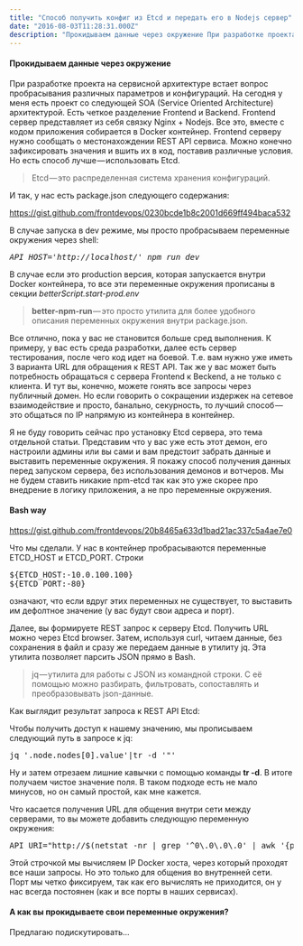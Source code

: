 ```yaml
---
title: "Способ получить конфиг из Etcd и передать его в Nodejs сервер"
date: "2016-08-03T11:28:31.000Z"
description: "Прокидываем данные через окружение При разработке проекта на сервисной архитектуре встает вопрос пробрасывания различных парамет"
---
```


<h4>Прокидываем данные через окружение</h4>
<p>При разработке проекта на сервисной архитектуре встает вопрос пробрасывания различных параметров и конфигураций. На сегодня у меня есть проект со следующей SOA (Service Oriented Architecture) архитектурой. Есть четкое разделение Frontend и Backend. Frontend сервер представляет из себя связку Nginx + Nodejs. Все это, вместе с кодом приложения собирается в Docker контейнер. Frontend серверу нужно сообщать о местонахождении REST API сервиса. Можно конечно зафиксировать значения и вшить их в код, поставив различные условия. Но есть способ лучше — использовать Etcd.</p>
<blockquote><p>Etcd — это распределенная система хранения конфигураций.</p></blockquote>
<p>И так, у нас есть package.json следующего содержания:</p>
<p><a href="https://gist.github.com/frontdevops/0230bcde1b8c2001d669ff494baca532">https://gist.github.com/frontdevops/0230bcde1b8c2001d669ff494baca532</a></p>
<p>В случае запуска в dev режиме, мы просто пробрасываем переменные окружения через shell:</p>
<pre><em>API_HOST='http://localhost/' npm run dev</em></pre>
<p>В случае если это production версия, которая запускается внутри Docker контейнера, то все эти переменные окружения прописаны в секции <em>betterScript.start-prod.env</em></p>
<blockquote><p>
<strong>better-npm-run </strong>— это просто утилита для более удобного описания переменных окружения внутри package.json.</p></blockquote>
<p>Все отлично, пока у вас не становится больше сред выполнения. К примеру, у вас есть среда разработки, далее есть сервер тестирования, после чего код идет на боевой. Т.е. вам нужно уже иметь 3 варианта URL для обращения к REST API. Так же у вас может быть потребность обращаться с сервера Frontend к Beckend, а не только с клиента. И тут вы, конечно, можете гонять все запросы через публичный домен. Но если говорить о сокращении издержек на сетевое взаимодействие и просто, банально, секурность, то лучший способ — это общаться по IP напрямую из контейнера в контейнер.</p>
<p>Я не буду говорить сейчас про установку Etcd сервера, это тема отдельной статьи. Представим что у вас уже есть этот демон, его настроили админы или вы сами и вам предстоит забрать данные и выставить переменные окружения. Я покажу способ получения данных перед запуском сервера, без использования демонов и вотчеров. Мы не будем ставить никакие npm-etcd так как это уже скорее про внедрение в логику приложения, а не про переменные окружения.</p>
<h4>Bash way</h4>
<p><a href="https://gist.github.com/frontdevops/20b8465a633d1bad21ac337c5a4ae7e0">https://gist.github.com/frontdevops/20b8465a633d1bad21ac337c5a4ae7e0</a></p>
<p>Что мы сделали. У нас в контейнер пробрасываются переменные ETCD_HOST и ETCD_PORT. Строки</p>
<pre>${ETCD_HOST:-10.0.100.100}<br>${ETCD_PORT:-80}</pre>
<p>означают, что если вдруг этих переменных не существует, то выставить им дефолтное значение (у вас будут свои адреса и порт).</p>
<p>Далее, вы формируете REST запрос к серверу Etcd. Получить URL можно через Etcd browser. Затем, используя curl, читаем данные, без сохранения в файл и сразу же передаем данные в утилиту jq. Эта утилита позволяет парсить JSON прямо в Bash.</p>
<blockquote><p>jq — утилита для работы с JSON из командной строки. С её помощью можно разбирать, фильтровать, сопоставлять и преобразовывать json-данные.</p></blockquote>
<p>Как выглядит результат запроса к REST API Etcd:</p>

<p>Чтобы получить доступ к нашему значению, мы прописываем следующий путь в запросе к jq:</p>
<pre>jq '.node.nodes[0].value'|tr -d '"'</pre>
<p>Ну и затем отрезаем лишние кавычки с помощью команды <strong>tr -d</strong>. В итоге получаем чистое значение поля. В таком подходе есть не мало минусов, но он самый простой, как мне кажется.</p>
<p>Что касается получения URL для общения внутри сети между серверами, то вы можете добавить следующую переменную окружения:</p>
<pre>API_URI="http://$(netstat -nr | grep '^0\.0\.0\.0' | awk '{print $2}'):48884"</pre>
<p>Этой строчкой мы вычисляем IP Docker хоста, через который проходят все наши запросы. Но это только для общения во внутренней сети. Порт мы четко фиксируем, так как его вычислять не приходится, он у нас всегда постоянен (как и все порты в наших сервисах).</p>
<h4>А как вы прокидываете свои переменные окружения?</h4>
<p>Предлагаю подискутировать…</p>


